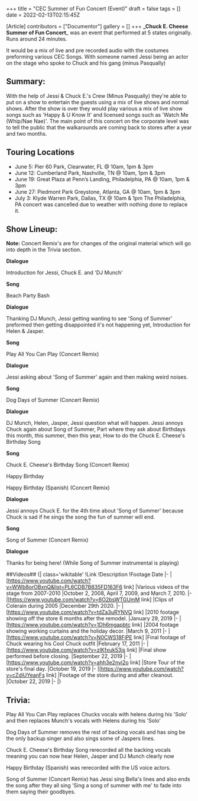 +++
title = "CEC Summer of Fun Concert (Event)"
draft = false
tags = []
date = 2022-02-13T02:15:45Z

[Article]
contributors = ["Documentor"]
gallery = []
+++
**_Chuck E. Cheese Summer of Fun Concert**_ was an event that performed at 5 states originally. Runs around 24 minutes. 

It would be a mix of live and pre recorded audio with the costumes preforming various CEC Songs. With someone named Jessi being an actor on the stage who spoke to Chuck and his gang (minus Pasqually)

## Summary: ##
With the help of Jessi & Chuck E.'s Crew (Minus Pasqually) they're able to put on a show to entertain the guests using a mix of live shows and normal shows. After the show is over they would play various a mix of live show songs such as 'Happy & U Know It' and licensed songs such as 'Watch Me (Whip/Nae Nae)'. The main point of this concert on the corporate level was to tell the public that the walkarounds are coming back to stores after a year and two months. 

## Touring Locations ##

* June 5: Pier 60 Park, Clearwater, FL @ 10am, 1pm & 3pm
* June 12: Cumberland Park, Nashville, TN @ 10am, 1pm & 3pm
* June 19: Great Plaza at Penn’s Landing, Philadelphia, PA @ 10am, 1pm & 3pm 
* June 27: Piedmont Park Greystone, Atlanta, GA @ 10am, 1pm & 3pm 
* July 3: Klyde Warren Park, Dallas, TX @ 10am & 1pm The Philadelphia, PA concert was cancelled due to weather with nothing done to replace it. 

## Show Lineup: ##
**Note:** Concert Remix's are for changes of the original material which will go into depth in the Trivia section. 

**Dialogue**

Introduction for Jessi, Chuck E. and 'DJ Munch'

**Song**

Beach Party Bash

**Dialogue**

Thanking DJ Munch, Jessi getting wanting to see 'Song of Summer' preformed then getting disappointed it's not happening yet, Introduction for Helen & Jasper. 

**Song**

Play All You Can Play (Concert Remix)

**Dialogue**

Jessi asking about 'Song of Summer' again and then making weird noises. 

**Song**

Dog Days of Summer (Concert Remix)

**Dialogue**

DJ Munch, Helen, Jasper, Jessi question what will happen. Jessi annoys Chuck again about Song of Summer, Part where they ask about Birthdays this month, this summer, then this year, How to do the Chuck E. Cheese's Birthday Song

**Song**

Chuck E. Cheese's Birthday Song (Concert Remix)

Happy Birthday

Happy Birthday (Spanish) (Concert Remix)

**Dialogue**

Jessi annoys Chuck E. for the 4th time about 'Song of Summer' because Chuck is sad if he sings the song the fun of summer will end. 

**Song**

Song of Summer (Concert Remix)

**Dialogue**

Thanks for being here! (While Song of Summer instrumental is playing)

##Videos##
{| class='wikitable'
!Link
!Description
!Footage Date
|-
|[https://www.youtube.com/watch?v=WWb8orOBxnQ&list=PL6CDB7B835FD163F6 link]
|Various videos of the stage from 2007-2010
|October 2, 2008, April 7, 2009, and March 7, 2010.
|-
|[https://www.youtube.com/watch?v=6O2bsWTGUmM link]
|Clips of Colerain during 2005
|December 29th 2020.
|-
|[https://www.youtube.com/watch?v=tdZa3uRYNVQ link]
|2010 footage showing off the store 6 months after the remodel.
|January 29, 2019
|-
|[https://www.youtube.com/watch?v=1Dh6mgapbtc link]
|2004 footage showing working curtains and the holiday decor.
|March 9, 2011
|-
|[https://www.youtube.com/watch?v=N0CWS18FjPE link]
|Final footage of Chuck wearing his Cool Chuck outfit
|February 17, 2011
|-
|[https://www.youtube.com/watch?v=zlKfxuk53js link]
|Final show performed before closing.
|September 22, 2019
|-
|[https://www.youtube.com/watch?v=ahh3e2nvi2o link]
|Store Tour of the store's final day.
|October 19, 2019
|-
|[https://www.youtube.com/watch?v=cZdiUYeanFs link]
|Footage of the store during and after cleanout.
|October 22, 2019
|-
|}

## Trivia: ##
Play All You Can Play replaces Chucks vocals with helens during his 'Solo' and then replaces Munch's vocals with Helens during his 'Solo'

Dog Days of Summer removes the rest of backing vocals and has sing be the only backup singer and also sings some of Jaspers lines. 

Chuck E. Cheese's Birthday Song rerecorded all the backing vocals meaning you can now hear Helen, Jasper and DJ Munch clearly now

Happy Birthday (Spanish) was rerecorded with the US voice actors. 

Song of Summer (Concert Remix) has Jessi sing Bella's lines and also ends the song after they all sing 'Sing a song of summer with me' to fade into them saying their goodbyes.